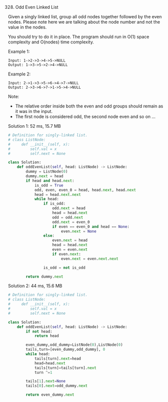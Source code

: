 328. Odd Even Linked List

Given a singly linked list, group all odd nodes together followed by the even nodes. Please note here we are talking about the node number and not the value in the nodes.

You should try to do it in place. The program should run in O(1) space complexity and O(nodes) time complexity.

Example 1:
```
Input: 1->2->3->4->5->NULL
Output: 1->3->5->2->4->NULL
```

Example 2:
```
Input: 2->1->3->5->6->4->7->NULL
Output: 2->3->6->7->1->5->4->NULL
```

Note:

* The relative order inside both the even and odd groups should remain as it was in the input.
* The first node is considered odd, the second node even and so on ...

Solution 1: 52 ms, 15.7 MB
```python
# Definition for singly-linked list.
# class ListNode:
#     def __init__(self, x):
#         self.val = x
#         self.next = None

class Solution:
    def oddEvenList(self, head: ListNode) -> ListNode:
        dummy = ListNode(0)
        dummy.next = head
        if head and head.next:  
            is_odd = True
            odd, even, even_0 = head, head.next, head.next
            head = head.next.next
            while head:
                if is_odd:
                    odd.next = head
                    head = head.next
                    odd = odd.next
                    odd.next = even_0
                    if even == even_0 and head == None:
                        even.next = None
                else:
                    even.next = head
                    head = head.next
                    even = even.next
                    if even.next:
                        even.next = even.next.next

                is_odd = not is_odd

        return dummy.next
```

Solution 2: 44 ms, 15.6 MB
```python
# Definition for singly-linked list.
# class ListNode:
#     def __init__(self, x):
#         self.val = x
#         self.next = None

class Solution:
    def oddEvenList(self, head: ListNode) -> ListNode:
        if not head:
            return head

        even_dummy,odd_dummy=ListNode(0),ListNode(0)
        tails,turn=[even_dummy,odd_dummy], 0
        while head:
            tails[turn].next=head
            head=head.next
            tails[turn]=tails[turn].next
            turn ^=1

        tails[1].next=None
        tails[0].next=odd_dummy.next

        return even_dummy.next
```
